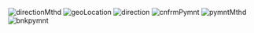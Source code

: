 ![directionMthd](https://user-images.githubusercontent.com/38991771/65830273-a1111300-e2cb-11e9-8dc5-afdd8989563f.PNG)   ![geoLocation](https://user-images.githubusercontent.com/38991771/65830277-a706f400-e2cb-11e9-8f92-f054ab6e66b2.PNG)   ![direction](https://user-images.githubusercontent.com/38991771/65830281-af5f2f00-e2cb-11e9-9ef0-0e7c2088f28d.PNG)   ![cnfrmPymnt](https://user-images.githubusercontent.com/38991771/65830287-bc7c1e00-e2cb-11e9-9bbb-92c018749132.PNG)   ![pymntMthd](https://user-images.githubusercontent.com/38991771/65830292-c7cf4980-e2cb-11e9-83f7-8aad438d7252.PNG)   ![bnkpymnt](https://user-images.githubusercontent.com/38991771/65830297-d0c01b00-e2cb-11e9-834a-244641ddbc6a.PNG)
